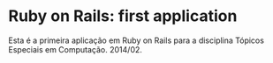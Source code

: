 # Ruby on Rails: first application

Esta é a primeira aplicação em Ruby on Rails
para a disciplina Tópicos Especiais em Computação.
2014/02.
